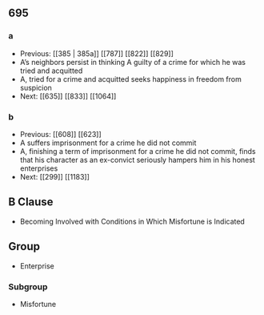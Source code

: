 ## 695
### a
- Previous: [[385 | 385a]] [[787]] [[822]] [[829]] 
- A’s neighbors persist in thinking A guilty of a crime for which he was tried and acquitted
- A, tried for a crime and acquitted seeks happiness in freedom from suspicion
- Next: [[635]] [[833]] [[1064]] 

### b
- Previous: [[608]] [[623]] 
- A suffers imprisonment for a crime he did not commit
- A, finishing a term of imprisonment for a crime he did not commit, finds that his character as an ex-convict seriously hampers him in his honest enterprises
- Next: [[299]] [[1183]] 

## B Clause
- Becoming Involved with Conditions in Which Misfortune is Indicated

## Group
- Enterprise

### Subgroup
- Misfortune

